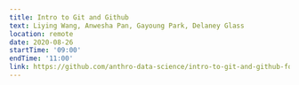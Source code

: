 ```yaml
---
title: Intro to Git and Github 
text: Liying Wang, Anwesha Pan, Gayoung Park, Delaney Glass
location: remote
date: 2020-08-26
startTime: '09:00'
endTime: '11:00'
link: https://github.com/anthro-data-science/intro-to-git-and-github-for-anthropologists
---
```

